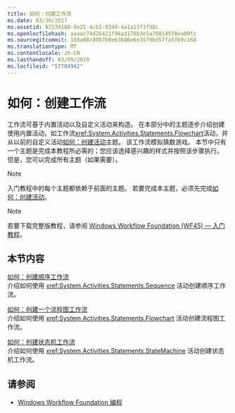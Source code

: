 ```yaml
---
title: 如何：创建工作流
ms.date: 03/30/2017
ms.assetid: 87234108-8e21-4cb3-9340-4a1a13f3f98c
ms.openlocfilehash: aaaac74d26421f96a3170b3e5a788145f8ea09fc
ms.sourcegitcommit: 160a88c8087b0e63606e6e35f9bd57fa5f69c168
ms.translationtype: MT
ms.contentlocale: zh-CN
ms.lasthandoff: 03/09/2019
ms.locfileid: "57704942"
---
```

# <a name="how-to-create-a-workflow"></a>如何：创建工作流
工作流可基于内置活动以及自定义活动来构造。 在本部分中的主题逐步介绍创建使用内置活动，如工作流<xref:System.Activities.Statements.Flowchart>活动，并从以前的自定义活动[如何：创建活动](how-to-create-an-activity.md)主题。 该工作流模拟猜数游戏。 本节中只有一个主题是完成本教程所必需的；您应该选择感兴趣的样式并按照该步骤执行。 但是，您可以完成所有主题（如果需要）。  
  
> [!NOTE]
>  入门教程中的每个主题都依赖于前面的主题。 若要完成本主题，必须先完成[如何：创建活动](how-to-create-an-activity.md)。  
  
> [!NOTE]
>  若要下载完整版教程，请参阅 [Windows Workflow Foundation (WF45) — 入门教程](https://go.microsoft.com/fwlink/?LinkID=248976)。  
  
## <a name="in-this-section"></a>本节内容  
 [如何：创建顺序工作流](how-to-create-a-sequential-workflow.md)  
 介绍如何使用 <xref:System.Activities.Statements.Sequence> 活动创建顺序工作流。  
  
 [如何：创建一个流程图工作流](how-to-create-a-flowchart-workflow.md)  
 介绍如何使用 <xref:System.Activities.Statements.Flowchart> 活动创建流程图工作流。  
  
 [如何：创建状态机工作流](how-to-create-a-state-machine-workflow.md)  
 介绍如何使用 <xref:System.Activities.Statements.StateMachine> 活动创建状态机工作流。  
  
## <a name="see-also"></a>请参阅
- [Windows Workflow Foundation 编程](programming.md)
